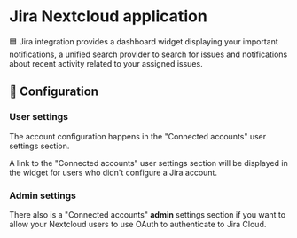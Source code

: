 # Jira Nextcloud application

🟦 Jira integration provides a dashboard widget displaying your important notifications,
a unified search provider to search for issues
and notifications about recent activity related to your assigned issues.

## 🔧 Configuration

### User settings

The account configuration happens in the "Connected accounts" user settings section.

A link to the "Connected accounts" user settings section will be displayed in the widget for users who didn't configure a Jira account.

### Admin settings

There also is a "Connected accounts" **admin** settings section if you want to allow your Nextcloud users to use OAuth to authenticate to Jira Cloud.